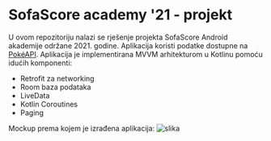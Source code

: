 # SofaScore academy '21 - projekt

U ovom repozitoriju nalazi se rješenje projekta SofaScore Android akademije održane 2021. godine. Aplikacija koristi podatke dostupne na [PokéAPI](https://pokeapi.co/). Aplikacija je implementirana MVVM arhitekturom u Kotlinu pomoću idućih komponenti:
- Retrofit za networking
- Room baza podataka
- LiveData
- Kotlin Coroutines
- Paging

Mockup prema kojem je izrađena aplikacija:
![slika](https://i.imgur.com/D2sg6yC.jpg)
